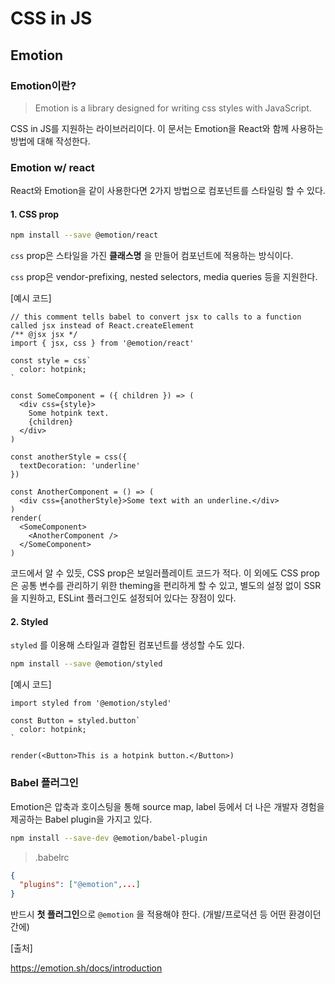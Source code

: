 # CSS in JS

## Emotion

### Emotion이란?

> Emotion is a library designed for writing css styles with JavaScript.

CSS in JS를 지원하는 라이브러리이다. 이 문서는 Emotion을 React와 함께 사용하는 방법에 대해 작성한다.

### Emotion w/ react

React와 Emotion을 같이 사용한다면 2가지 방법으로 컴포넌트를 스타일링 할 수 있다.

#### 1. CSS prop

```bash
npm install --save @emotion/react
```

`css` prop은 스타일을 가진 **클래스명** 을 만들어 컴포넌트에 적용하는 방식이다.

`css` prop은 vendor-prefixing, nested selectors, media queries 등을 지원한다.

[예시 코드]

  ```react
  // this comment tells babel to convert jsx to calls to a function called jsx instead of React.createElement
  /** @jsx jsx */
  import { jsx, css } from '@emotion/react'
  
  const style = css`
    color: hotpink;
  `
  
  const SomeComponent = ({ children }) => (
    <div css={style}>
      Some hotpink text.
      {children}
    </div>
  )
  
  const anotherStyle = css({
    textDecoration: 'underline'
  })
  
  const AnotherComponent = () => (
    <div css={anotherStyle}>Some text with an underline.</div>
  )
  render(
    <SomeComponent>
      <AnotherComponent />
    </SomeComponent>
  )
  ```

코드에서 알 수 있듯, CSS prop은 보일러플레이트 코드가 적다. 이 외에도 CSS prop은 공통 변수를 관리하기 위한 theming을 편리하게 할 수 있고, 별도의 설정 없이 SSR을 지원하고, ESLint 플러그인도 설정되어 있다는 장점이 있다.

#### 2. Styled 

`styled` 를 이용해 스타일과 결합된 컴포넌트를 생성할 수도 있다.

```bash
npm install --save @emotion/styled
```

[예시 코드]

```react
import styled from '@emotion/styled'

const Button = styled.button`
  color: hotpink;
`

render(<Button>This is a hotpink button.</Button>)
```

### Babel 플러그인

Emotion은 압축과 호이스팅을 통해 source map, label 등에서 더 나은 개발자 경험을 제공하는 Babel plugin을 가지고 있다.

```bash
npm install --save-dev @emotion/babel-plugin
```

> .babelrc

```json
{
  "plugins": ["@emotion",...]
}
```

반드시 **첫 플러그인**으로 `@emotion` 을 적용해야 한다. (개발/프로덕션 등 어떤 환경이던간에)

[출처]

https://emotion.sh/docs/introduction